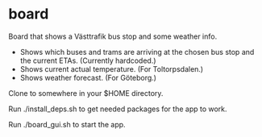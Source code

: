 # board
Board that shows a Västtrafik bus stop and some weather info.

- Shows which buses and trams are arriving at the chosen bus stop
  and the current ETAs. (Currently hardcoded.)
- Shows current actual temperature. (For Toltorpsdalen.)
- Shows weather forecast. (For Göteborg.)

Clone to somewhere in your $HOME directory.

Run
    ./install_deps.sh
to get needed packages for the app to work.

Run
    ./board_gui.sh
to start the app.
